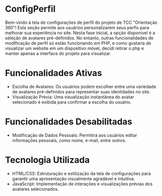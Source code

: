 # ConfigPerfil

Bem-vindo à tela de configurações de perfil do projeto de TCC "Orientação 360"! Esta seção permite aos usuários personalizarem seus perfis para melhorar sua experiência no site. Nesta fase inicial, a opção disponível é a seleção de avatares pré-definidos. No entanto, outras funcionalidades de modificação de perfil só estão funcionando em PHP, e como gostaria de visualizar um website em um dispositivo móvel, decidi retirar o php e manter apenas a interface do projeto para visualizar.

# Funcionalidades Ativas
- Escolha de Avatares: Os usuários podem escolher entre uma variedade de avatares pré-definidos para representar suas identidades no site.
- Visualização Prévia: Uma visualização instantânea do avatar selecionado é exibida para confirmar a escolha do usuário.

# Funcionalidades Desabilitadas 
- Modificação de Dados Pessoais: Permitirá aos usuários editar informações pessoais, como nome, e-mail, entre outros.

# Tecnologia Utilizada
- HTML/CSS: Estruturação e estilização da tela de configurações para garantir uma apresentação visualmente agradável e intuitiva.
- JavaScript: Implementação de interações e visualizações prévias dos avatares selecionados.

